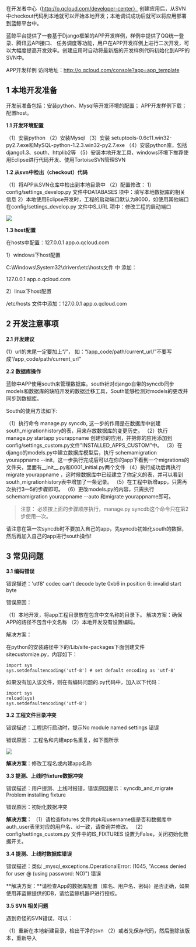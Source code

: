在开发者中心（http://o.qcloud.com/developer-center） 创建应用后，从SVN中checkout代码到本地就可以开始本地开发；本地调试成功后就可以将应用部署到蓝鲸平台中。

蓝鲸平台提供了一套基于Django框架的APP开发样例，样例中提供了QQ统一登录、腾讯云API接口、 任务调度等功能，用户在APP开发样例上进行二次开发，可以大幅度提高开发效率。创建应用时自动将最新版的开发样例代码初始化到APP的SVN中。

APP开发样例 访问地址：http://o.qcloud.com/console?app=app_template

## 1 本地开发准备

开发前准备包括：安装python、Mysql等开发环境的配置； APP开发样例下载；配置host。

**1.1 开发环境配置**

（1）安装python
（2）安装Mysql
（3）安装 setuptools-0.6c11.win32-py2.7.exe和MySQL-python-1.2.3.win32-py2.7.exe
（4）安装python库，包括django1.3、south、httplib2等
（5）安装本地开发工具，windows环境下推荐使用Eclipse进行代码开发、使用TortoiseSVN管理SVN

**1.2 从svn中检出（checkout）代码**

（1）将APP从SVN仓库中检出到本地目录中
（2）配置修改：
1）config/settings_develop.py 文件中DATABASES 项中：填写本地数据库的相关信息
2）本地使用Eclipse开发时，工程的启动端口默认为8000，如使用其他端口在config/settings_develop.py 文件中S_URL 项中：修改工程的启动端口

![](https://qzonestyle.gtimg.cn/qzone/vas/opensns/res/img/appkaifa-01.png)

**1.3 host配置**

在hosts中配置：127.0.0.1 app.o.qcloud.com

1）windows下host配置

C:\Windows\System32\drivers\etc\hosts文件 中 添加：

127.0.0.1 app.o.qcloud.com

2）linux下host配置

/etc/hosts 文件中添加：127.0.0.1 app.o.qcloud.com

## 2 开发注意事项

**2.1 开发建议**

(1）url的末尾一定要加上“/”， 如：“/app_code/path/current_url/”不要写成“/app_code/path/current_url”

**2.2 数据库操作**

蓝鲸中APP使用south来管理数据库。south针对django自带的syncdb同步models和数据库的缺陷开发的数据迁移工具，South能够检测对models的更改并同步到数据库。

South的使用方法如下:

（1）执行命令 manage.py syncdb, 这一步的作用是在数据库中创建south_migrationhistory的表，用来存放数据库的变更历史。 
（2）执行manage.py startapp yourappname 创建你的应用，并把你的应用添加到config/settings_custom.py文件"INSTALLED_APPS_CUSTOM"中。 
（3）在django的models.py中建立数据库模型后，执行 schemamigration yourappname --init，这一步执行完成后可以在你的app下看到一个migrations的文件夹，里面有__init__.py和0001_initial.py两个文件 
（4）执行成功后再执行migrate yourappname ，这时候数据库中已经建立了你定义的表，并可以看到south_migrationhistory表中增加了一条记录。
（5）在工程中新增app，只需再次执行3—5的步骤即可。 
（6）更改models.py的内容，只需执行schemamigration yourappname --auto 和migrate yourappname即可。 

>注意： 必须按上面的步骤顺序执行，manage.py syncdb这个命令只在第2步使用一次。

请注意在第一次syncdb时不要加入自己的app，先syncdb初始化south的数据，然后再加入自己的app进行south操作!

## 3 常见问题

**3.1 编码错误**

错误描述：'utf8' codec can't decode byte 0xb6 in position 6: invalid start byte 

错误原因：

（1）本地开发，将app工程目录放在包含中文名称的目录下。
解决方案：确保APP的路径不包含中文名称
（2）本地开发没有设置编码。

解决方案：

在python的安装路径中下的/Lib/site-packages下面创建文件sitecustomize.py，内容如下：

```
import sys 
sys.setdefaultencoding('utf-8')	# set default encoding as 'utf-8' 
```

如果没有加入该文件，则在有编码问题的.py代码中，加入以下代码：

```
import sys 
reload(sys) 
sys.setdefaultencoding('utf-8') 
```

**3.2 工程文件目录冲突**

错误描述：工程运行启动时，提示No module named settings 错误

错误原因： 工程名和内建app名重复，如下图所示

![](https://qzonestyle.gtimg.cn/qzone/vas/opensns/res/img/appkaifa-02.png)

**解决方案**：修改工程名或内建app名称

**3.3 提测、上线时fixture数据冲突**

错误描述：用户提测、上线时报错，错误原因提示：syncdb_and_migrate Problem installing fixture

错误原因：初始化数据冲突

**解决方案：**
（1）请检查fixtures 文件内pk和username值是否和数据库中auth_user表里对应的用户名、id一致，请查询并修改。
（2）config/settings_custom.py 文件中的IS_FIXTURES 设置为False，关闭初始化数据开关。

**3.4 提测、上线时数据库错误**

错误描述：类似 _mysql_exceptions.OperationalError: (1045, "Access denied for user @ (using password: NO)") 错误

**解决方案：**请检查App的数据库配置（库名、用户名、密码）是否正确，如果使用非蓝鲸提供的DB，请给蓝鲸机器IP进行授权。

**3.5 SVN 相关问题**

遇到奇怪的SVN错误，可以：

（1）重新在本地新建目录，检出干净的svn
（2）或者先保存代码，然后删除该版本，重新导入